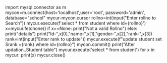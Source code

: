 import mysql.connector as m
mycon=m.connect(host='localhost',user='root', password='admin', database="school"
mycur-mycon.cursor
rollno=int(input("Enter rollno to Search"))
mycur.execute(f'select * from student where id={rollno}')
x=mycur.fetchone()
if x==None:
                print("Not a valid Rollno")
else:
    print("details")
    print("Id-",x[0],"name-",x[1],"gender-",x[2],"rank-",x[3])
    rank=int(input("Enter rank to update"))
    mycur.execute(f"update student set Srank ={rank} where id={rollno}")
    mycon.commit()
    print("After updation..Student table")
    mycur.execute('select * from student')
    for x in mycur:
        print(x)
mycur.close()
